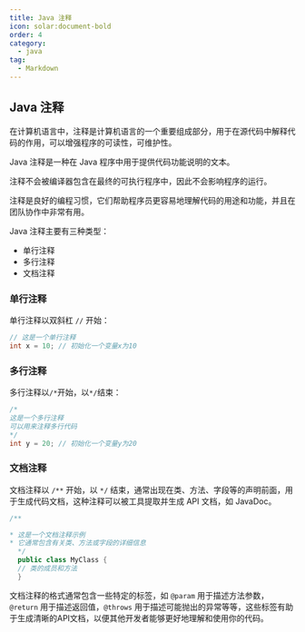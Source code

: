 ```yaml
---
title: Java 注释
icon: solar:document-bold
order: 4
category:
  - java
tag:
  - Markdown
---
```


## Java 注释

在计算机语言中，注释是计算机语言的一个重要组成部分，用于在源代码中解释代码的作用，可以增强程序的可读性，可维护性。

Java 注释是一种在 Java 程序中用于提供代码功能说明的文本。

注释不会被编译器包含在最终的可执行程序中，因此不会影响程序的运行。

注释是良好的编程习惯，它们帮助程序员更容易地理解代码的用途和功能，并且在团队协作中非常有用。

Java 注释主要有三种类型：

* 单行注释
* 多行注释
* 文档注释

### 单行注释

单行注释以双斜杠 `//` 开始：

```java
// 这是一个单行注释
int x = 10; // 初始化一个变量x为10
```

### 多行注释

多行注释以`/*`开始，以`*/`结束：

```java
/*
这是一个多行注释
可以用来注释多行代码
*/
int y = 20; // 初始化一个变量y为20
```

### 文档注释

文档注释以 `/**` 开始，以 `*/` 结束，通常出现在类、方法、字段等的声明前面，用于生成代码文档，这种注释可以被工具提取并生成 API 文档，如 JavaDoc。

```java
/**

* 这是一个文档注释示例
* 它通常包含有关类、方法或字段的详细信息
  */
  public class MyClass {
  // 类的成员和方法
  }
```

文档注释的格式通常包含一些特定的标签，如 `@param` 用于描述方法参数，`@return` 用于描述返回值，`@throws` 用于描述可能抛出的异常等等，这些标签有助于生成清晰的API文档，以便其他开发者能够更好地理解和使用你的代码。



